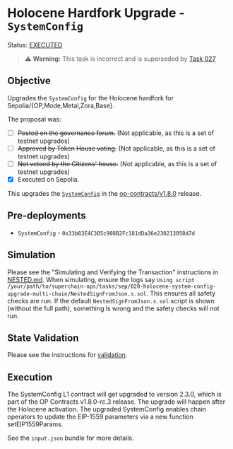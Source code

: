 # Holocene Hardfork Upgrade - `SystemConfig`

Status: [EXECUTED](https://sepolia.etherscan.io/tx/0x88bd1d85740af3741e2ed96d6fd07f2abb4541afc667625480bf6a28451c4d6d)

> ⚠️ **Warning:** This task is incorrect and is superseded by [Task 027](../027-holocene-system-config-upgrade-and-init-multi-chain/)

## Objective

Upgrades the `SystemConfig` for the Holocene hardfork for Sepolia/{OP,Mode,Metal,Zora,Base}.

The proposal was:

- [ ] ~~Posted on the governance forum.~~ (Not applicable, as this is a set of testnet upgrades)
- [ ] ~~Approved by Token House voting.~~ (Not applicable, as this is a set of testnet upgrades)
- [ ] ~~Not vetoed by the Citizens' house.~~ (Not applicable, as this is a set of testnet upgrades)
- [x] Executed on Sepolia.

This upgrades the [`SystemConfig`](https://github.com/ethereum-optimism/optimism/blob/op-contracts/v1.8.0-rc.3/packages/contracts-bedrock/src/L1/SystemConfig.sol) in the
[op-contracts/v1.8.0](https://github.com/ethereum-optimism/optimism/tree/op-contracts/v1.8.0-rc.1) release.

## Pre-deployments

- `SystemConfig` - `0x33b83E4C305c908B2Fc181dDa36e230213058d7d`

## Simulation

Please see the "Simulating and Verifying the Transaction" instructions in [NESTED.md](../../../NESTED.md).
When simulating, ensure the logs say `Using script /your/path/to/superchain-ops/tasks/sep/020-holocene-system-config-upgrade-multi-chain/NestedSignFromJson.s.sol`.
This ensures all safety checks are run. If the default `NestedSignFromJson.s.sol` script is shown (without the full path), something is wrong and the safety checks will not run.

## State Validation

Please see the instructions for [validation](./VALIDATION.md).

## Execution

The SystemConfig L1 contract will get upgraded to version 2.3.0, which is part of the OP Contracts v1.8.0-rc.3 release. The upgrade will happen after the Holocene activation. The upgraded SystemConfig enables chain operators to update the EIP-1559 parameters via a new function setEIP1559Params.

See the `input.json` bundle for more details.
